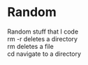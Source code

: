 # Random
Random stuff that I code
<br/>
rm -r <dirpath> deletes a directory
<br/>
rm <dirpath> deletes a file
<br/>
cd <dirpath> navigate to a directory
<br/>
